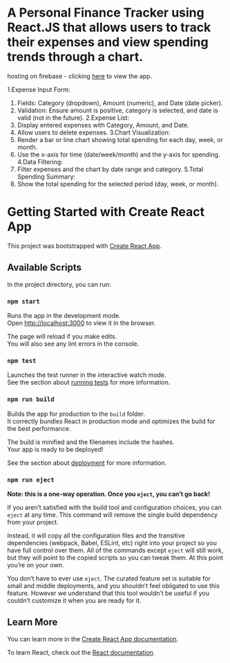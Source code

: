 # A Personal Finance Tracker using React.JS that allows users to track their expenses and view spending trends through a chart.

hosting on firebase - clicking [here](https://personal-finance-tracker-xw.firebaseapp.com/) to view the app.

1.Expense Input Form:

1. Fields: Category (dropdown), Amount (numeric), and Date (date picker).
2. Validation: Ensure amount is positive, category is selected, and date is valid (not in the future).
   2.Expense List:
3. Display entered expenses with Category, Amount, and Date.
4. Allow users to delete expenses.
   3.Chart Visualization:
5. Render a bar or line chart showing total spending for each day, week, or month.
6. Use the x-axis for time (date/week/month) and the y-axis for spending.
   4.Data Filtering:
7. Filter expenses and the chart by date range and category.
   5.Total Spending Summary:
8. Show the total spending for the selected period (day, week, or month).

# Getting Started with Create React App

This project was bootstrapped with [Create React App](https://github.com/facebook/create-react-app).

## Available Scripts

In the project directory, you can run:

### `npm start`

Runs the app in the development mode.\
Open [http://localhost:3000](http://localhost:3000) to view it in the browser.

The page will reload if you make edits.\
You will also see any lint errors in the console.

### `npm test`

Launches the test runner in the interactive watch mode.\
See the section about [running tests](https://facebook.github.io/create-react-app/docs/running-tests) for more information.

### `npm run build`

Builds the app for production to the `build` folder.\
It correctly bundles React in production mode and optimizes the build for the best performance.

The build is minified and the filenames include the hashes.\
Your app is ready to be deployed!

See the section about [deployment](https://facebook.github.io/create-react-app/docs/deployment) for more information.

### `npm run eject`

**Note: this is a one-way operation. Once you `eject`, you can’t go back!**

If you aren’t satisfied with the build tool and configuration choices, you can `eject` at any time. This command will remove the single build dependency from your project.

Instead, it will copy all the configuration files and the transitive dependencies (webpack, Babel, ESLint, etc) right into your project so you have full control over them. All of the commands except `eject` will still work, but they will point to the copied scripts so you can tweak them. At this point you’re on your own.

You don’t have to ever use `eject`. The curated feature set is suitable for small and middle deployments, and you shouldn’t feel obligated to use this feature. However we understand that this tool wouldn’t be useful if you couldn’t customize it when you are ready for it.

## Learn More

You can learn more in the [Create React App documentation](https://facebook.github.io/create-react-app/docs/getting-started).

To learn React, check out the [React documentation](https://reactjs.org/).
